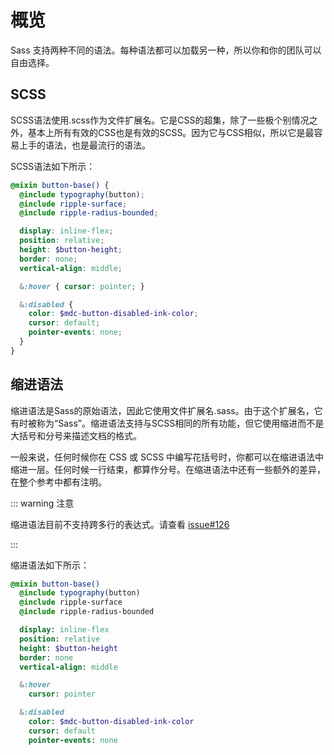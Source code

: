 # 概览

Sass 支持两种不同的语法。每种语法都可以加载另一种，所以你和你的团队可以自由选择。

## SCSS

SCSS语法使用.scss作为文件扩展名。它是CSS的超集，除了一些极个别情况之外，基本上所有有效的CSS也是有效的SCSS。因为它与CSS相似，所以它是最容易上手的语法，也是最流行的语法。

SCSS语法如下所示：

```scss
@mixin button-base() {
  @include typography(button);
  @include ripple-surface;
  @include ripple-radius-bounded;

  display: inline-flex;
  position: relative;
  height: $button-height;
  border: none;
  vertical-align: middle;

  &:hover { cursor: pointer; }

  &:disabled {
    color: $mdc-button-disabled-ink-color;
    cursor: default;
    pointer-events: none;
  }
}
```

## 缩进语法

缩进语法是Sass的原始语法，因此它使用文件扩展名.sass。由于这个扩展名，它有时被称为“Sass”。缩进语法支持与SCSS相同的所有功能，但它使用缩进而不是大括号和分号来描述文档的格式。

一般来说，任何时候你在 CSS 或 SCSS 中编写花括号时，你都可以在缩进语法中缩进一层。任何时候一行结束，都算作分号。在缩进语法中还有一些额外的差异，在整个参考中都有注明。

::: warning 注意

缩进语法目前不支持跨多行的表达式。请查看 [issue#126](https://github.com/sass/sass/issues/216)

:::

缩进语法如下所示：

```sass
@mixin button-base()
  @include typography(button)
  @include ripple-surface
  @include ripple-radius-bounded

  display: inline-flex
  position: relative
  height: $button-height
  border: none
  vertical-align: middle

  &:hover
    cursor: pointer

  &:disabled
    color: $mdc-button-disabled-ink-color
    cursor: default
    pointer-events: none
```
